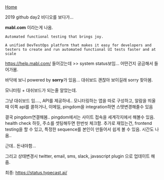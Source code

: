 [Home](/README.md)

2019 github day2 비디오를 보다가...

**mabl.com** 이라는게 나옴.

```
Automated functional testing that brings joy.

A unified DevTestOps platform that makes it easy for developers and testers to create and run automated functional UI tests faster and at scale
```


https://help.mabl.com/ 들어갔는데 >> system status보임...  어떤건지 궁금해서 들어가봄.

바닥에 보니 powered by **sorry**가 있음... 대쉬보드 괜찮아 보이길래 sorry 찾아봄.



모니터링 + 대쉬보드가 되는줄 알았는데.

그냥 대쉬보드 임...., API를 제공하네.. 모니터링하는 앱을 따로 구성하고, 알람을 띄울때 이쪽 api를 콜하거나, 이메일, pingdom을 integration하면 스탯변경해줄수 있음

결국 pingdom연결해봄..
pingdom에서는 사이트 접속을 세계각지에서 해볼수 있음. health check 하듯, 주소를 셋팅해두면 한번씻 체크함.
추가로 재밌는건, frontend testing을 할 수 있고, 특정한 sequence를 본인이 만들어서 쉽게 볼 수 있음. 시간도 나옴..

근데.. 돈내야함...

그리고 상태변경시 twitter, email, sms, slack, javascript plugin 으로 업데이트 해줌.

최종: https://status.typecast.ai/